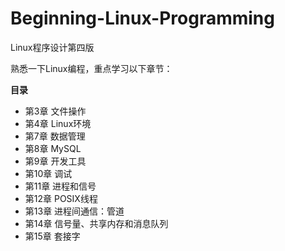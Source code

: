 # Beginning-Linux-Programming

Linux程序设计第四版

熟悉一下Linux编程，重点学习以下章节：

**目录**

- 第3章 文件操作
- 第4章 Linux环境
- 第7章 数据管理
- 第8章 MySQL
- 第9章 开发工具
- 第10章 调试
- 第11章 进程和信号
- 第12章 POSIX线程
- 第13章 进程间通信：管道
- 第14章 信号量、共享内存和消息队列
- 第15章 套接字

